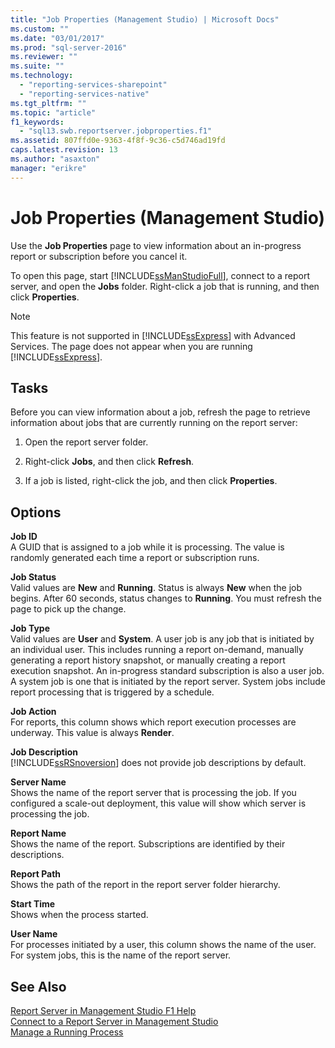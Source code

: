```yaml
---
title: "Job Properties (Management Studio) | Microsoft Docs"
ms.custom: ""
ms.date: "03/01/2017"
ms.prod: "sql-server-2016"
ms.reviewer: ""
ms.suite: ""
ms.technology: 
  - "reporting-services-sharepoint"
  - "reporting-services-native"
ms.tgt_pltfrm: ""
ms.topic: "article"
f1_keywords: 
  - "sql13.swb.reportserver.jobproperties.f1"
ms.assetid: 807ffd0e-9363-4f8f-9c36-c5d746ad19fd
caps.latest.revision: 13
ms.author: "asaxton"
manager: "erikre"
---
```

# Job Properties (Management Studio)
  Use the **Job Properties** page to view information about an in-progress report or subscription before you cancel it.  
  
 To open this page, start [!INCLUDE[ssManStudioFull](../../a9notintoc/includes/ssmanstudiofull-md.md)], connect to a report server, and open the **Jobs** folder. Right-click a job that is running, and then click **Properties**.  
  
> [!NOTE]  
>  This feature is not supported in [!INCLUDE[ssExpress](../../a9notintoc/includes/ssexpress-md.md)] with Advanced Services. The page does not appear when you are running [!INCLUDE[ssExpress](../../a9notintoc/includes/ssexpress-md.md)].  
  
## Tasks  
 Before you can view information about a job, refresh the page to retrieve information about jobs that are currently running on the report server:  
  
1.  Open the report server folder.  
  
2.  Right-click **Jobs**, and then click **Refresh**.  
  
3.  If a job is listed, right-click the job, and then click **Properties**.  
  
## Options  
 **Job ID**  
 A GUID that is assigned to a job while it is processing. The value is randomly generated each time a report or subscription runs.  
  
 **Job Status**  
 Valid values are **New** and **Running**. Status is always **New** when the job begins. After 60 seconds, status changes to **Running**. You must refresh the page to pick up the change.  
  
 **Job Type**  
 Valid values are **User** and **System**. A user job is any job that is initiated by an individual user. This includes running a report on-demand, manually generating a report history snapshot, or manually creating a report execution snapshot. An in-progress standard subscription is also a user job. A system job is one that is initiated by the report server. System jobs include report processing that is triggered by a schedule.  
  
 **Job Action**  
 For reports, this column shows which report execution processes are underway. This value is always **Render**.  
  
 **Job Description**  
 [!INCLUDE[ssRSnoversion](../../a9notintoc/includes/ssrsnoversion-md.md)] does not provide job descriptions by default.  
  
 **Server Name**  
 Shows the name of the report server that is processing the job. If you configured a scale-out deployment, this value will show which server is processing the job.  
  
 **Report Name**  
 Shows the name of the report. Subscriptions are identified by their descriptions.  
  
 **Report Path**  
 Shows the path of the report in the report server folder hierarchy.  
  
 **Start Time**  
 Shows when the process started.  
  
 **User Name**  
 For processes initiated by a user, this column shows the name of the user. For system jobs, this is the name of the report server.  
  
## See Also  
 [Report Server in Management Studio F1 Help](../../reporting-services/tools/report-server-in-management-studio-f1-help.md)   
 [Connect to a Report Server in Management Studio](../../reporting-services/tools/connect-to-a-report-server-in-management-studio.md)   
 [Manage a Running Process](../../reporting-services/subscriptions/manage-a-running-process.md)  
  
  